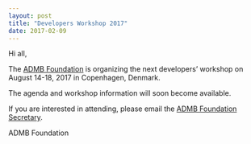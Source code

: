 ```yaml
---
layout: post
title: "Developers Workshop 2017"
date: 2017-02-09
---
```


Hi all,


The [ADMB Foundation](http://admb-foundation.org/) is organizing the next developers’ workshop on August 14-18, 2017 in Copenhagen, Denmark.

The agenda and workshop information will soon become available.

If you are interested in attending, please email the [ADMB Foundation Secretary](mailto:secretary@admb-foundation.org).


ADMB Foundation
